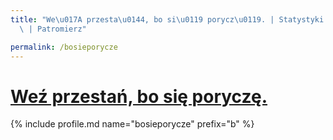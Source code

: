 ```yaml
---
title: "We\u017A przesta\u0144, bo si\u0119 porycz\u0119. | Statystyki patronite.pl\
  \ | Patromierz"

permalink: /bosieporycze
---
```


# [Weź przestań, bo się poryczę.](https://patronite.pl/bosieporycze)

{% include profile.md name="bosieporycze" prefix="b" %}

